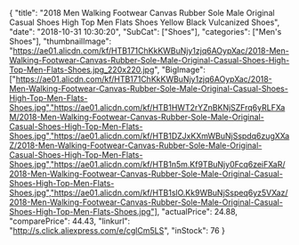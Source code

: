 {
	"title": "2018 Men Walking Footwear Canvas Rubber Sole Male Original Casual Shoes High Top Men Flats Shoes Yellow Black Vulcanized Shoes",
	"date": "2018-10-31 10:30:20",
	"SubCat": ["Shoes"],
	"categories": ["Men's Shoes"],
	"thumbnailImage": "https://ae01.alicdn.com/kf/HTB171ChKkKWBuNjy1zjq6AOypXac/2018-Men-Walking-Footwear-Canvas-Rubber-Sole-Male-Original-Casual-Shoes-High-Top-Men-Flats-Shoes.jpg_220x220.jpg",
	"BigImage": ["https://ae01.alicdn.com/kf/HTB171ChKkKWBuNjy1zjq6AOypXac/2018-Men-Walking-Footwear-Canvas-Rubber-Sole-Male-Original-Casual-Shoes-High-Top-Men-Flats-Shoes.jpg","https://ae01.alicdn.com/kf/HTB1HWT2rYZnBKNjSZFrq6yRLFXaM/2018-Men-Walking-Footwear-Canvas-Rubber-Sole-Male-Original-Casual-Shoes-High-Top-Men-Flats-Shoes.jpg","https://ae01.alicdn.com/kf/HTB1DZJxKXmWBuNjSspdq6zugXXaZ/2018-Men-Walking-Footwear-Canvas-Rubber-Sole-Male-Original-Casual-Shoes-High-Top-Men-Flats-Shoes.jpg","https://ae01.alicdn.com/kf/HTB1n5m.Kf9TBuNjy0Fcq6zeiFXaR/2018-Men-Walking-Footwear-Canvas-Rubber-Sole-Male-Original-Casual-Shoes-High-Top-Men-Flats-Shoes.jpg","https://ae01.alicdn.com/kf/HTB1slO.Kk9WBuNjSspeq6yz5VXaz/2018-Men-Walking-Footwear-Canvas-Rubber-Sole-Male-Original-Casual-Shoes-High-Top-Men-Flats-Shoes.jpg"],
	"actualPrice": 24.88,
	"comparePrice": 44.43,
	"linkurl": "http://s.click.aliexpress.com/e/cglCm5LS",
	"inStock": 76
}
